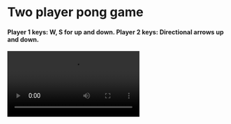 # Two player pong game

#### Player 1 keys: W, S for up and down. Player 2 keys: Directional arrows up and down.

![Pong-Game](pong.mp4)